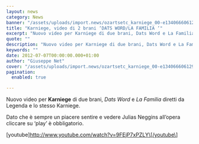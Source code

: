 ```yaml
---
layout: news
category: News
banner: "/assets/uploads/import.news/ozartsetc_karniege_00-e1340666061291.jpg"
title: "Karniege, video di 2 brani ‘DATS WORD/LA FAMILIA ‘"
excerpt: "Nuovo video per Karniege di due brani, Dats Word e La Familia diretti da Legenda e lo stesso Karniege. Dato che è sempre un piacere sentire e vedere Julias Neggins all’opera cliccare su ‘play’ è obbligatorio. [youtube]http://www.youtube.com/watch?v=9FEjP7xPZLY[/youtube"
quote: ""
description: "Nuovo video per Karniege di due brani, Dats Word e La Familia diretti da Legenda e lo stesso Karniege. Dato che è sempre un piacere sentire e vedere Julias Neggins all’opera cliccare su ‘play’ è obbligatorio. [youtube]http://www.youtube.com/watch?v=9FEjP7xPZLY[/youtube"
keywords: ""
date: 2012-07-07T00:00:00.000+01:00
author: "Giuseppe Net"
cover: "/assets/uploads/import.news/ozartsetc_karniege_00-e1340666061291.jpg"
pagination:
  enabled: true

---
```


Nuovo video per **Karniege** di due brani, _Dats Word_ e _La Familia_ diretti da Legenda e lo stesso Karniege.

Dato che è sempre un piacere sentire e vedere Julias Neggins all’opera cliccare su ‘play’ è obbligatorio.

\[youtube\]http://www.youtube.com/watch?v=9FEjP7xPZLY\[/youtube\]